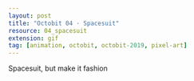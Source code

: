 ```yaml
---
layout: post
title: "Octobit 04 · Spacesuit"
resource: 04_spacesuit
extension: gif
tag: [animation, octobit, octobit-2019, pixel-art]
---
```


Spacesuit, but make it fashion
